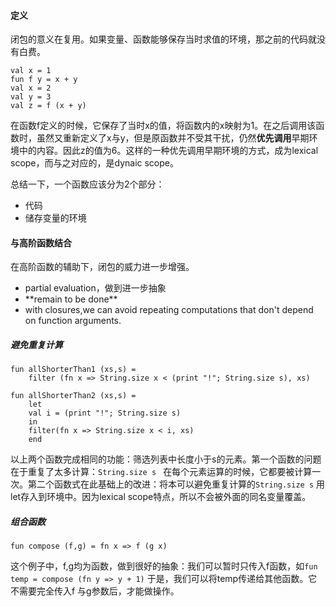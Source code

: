 #### 定义

闭包的意义在复用。如果变量、函数能够保存当时求值的环境，那之前的代码就没有白费。

```Racket
val x = 1
fun f y = x + y
val x = 2
val y = 3
val z = f (x + y)
```

在函数f定义的时候，它保存了当时x的值，将函数内的x映射为1。在之后调用该函数时，虽然又重新定义了x与y，但是原函数并不受其干扰，仍然**优先调用**早期环境中的内容。因此z的值为6。这样的一种优先调用早期环境的方式，成为lexical scope，而与之对应的，是dynaic scope。

总结一下，一个函数应该分为2个部分：

* 代码
* 储存变量的环境

#### 与高阶函数结合

在高阶函数的辅助下，闭包的威力进一步增强。

* partial evaluation，做到进一步抽象
* \*\*remain to be done\*\*
* with closures,we can avoid repeating computations that don't depend on function arguments.

##### 避免重复计算

```
fun allShorterThan1 (xs,s) = 
    filter (fn x => String.size x < (print "!"; String.size s), xs)

fun allShorterThan2 (xs,s) =
    let 
	val i = (print "!"; String.size s)
    in
	filter(fn x => String.size x < i, xs)
    end
```

以上两个函数完成相同的功能：筛选列表中长度小于s的元素。第一个函数的问题在于重复了太多计算：`String.size s `  在每个元素运算的时候，它都要被计算一次。第二个函数式在此基础上的改进：将本可以避免重复计算的`String.size s` 用let存入到环境中。因为lexical scope特点，所以不会被外面的同名变量覆盖。

##### 组合函数

```
fun compose (f,g) = fn x => f (g x)

```

这个例子中，f,g均为函数，做到很好的抽象：我们可以暂时只传入f函数，如`fun temp = compose (fn y => y + 1)` 于是，我们可以将temp传递给其他函数。它不需要完全传入f 与g参数后，才能做操作。



